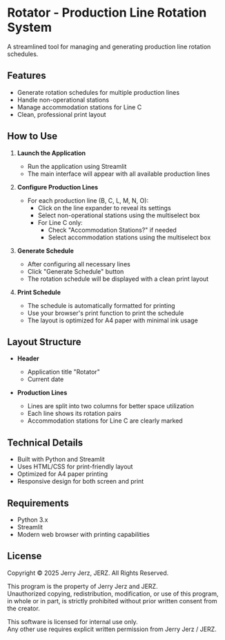 # Rotator - Production Line Rotation System

A streamlined tool for managing and generating production line rotation schedules.

## Features

- Generate rotation schedules for multiple production lines
- Handle non-operational stations
- Manage accommodation stations for Line C
- Clean, professional print layout

## How to Use

1. **Launch the Application**
   - Run the application using Streamlit
   - The main interface will appear with all available production lines

2. **Configure Production Lines**
   - For each production line (B, C, L, M, N, O):
     - Click on the line expander to reveal its settings
     - Select non-operational stations using the multiselect box
     - For Line C only:
       - Check "Accommodation Stations?" if needed
       - Select accommodation stations using the multiselect box

3. **Generate Schedule**
   - After configuring all necessary lines
   - Click "Generate Schedule" button
   - The rotation schedule will be displayed with a clean print layout

4. **Print Schedule**
   - The schedule is automatically formatted for printing
   - Use your browser's print function to print the schedule
   - The layout is optimized for A4 paper with minimal ink usage

## Layout Structure

- **Header**
  - Application title "Rotator"
  - Current date

- **Production Lines**
  - Lines are split into two columns for better space utilization
  - Each line shows its rotation pairs
  - Accommodation stations for Line C are clearly marked

## Technical Details

- Built with Python and Streamlit
- Uses HTML/CSS for print-friendly layout
- Optimized for A4 paper printing
- Responsive design for both screen and print

## Requirements

- Python 3.x
- Streamlit
- Modern web browser with printing capabilities

## License

Copyright © 2025 Jerry Jerz, JERZ. All Rights Reserved.

This program is the property of Jerry Jerz and JERZ.  
Unauthorized copying, redistribution, modification, or use of this program, in whole or in part, is strictly prohibited without prior written consent from the creator.  

This software is licensed for internal use only.  
Any other use requires explicit written permission from Jerry Jerz / JERZ.
